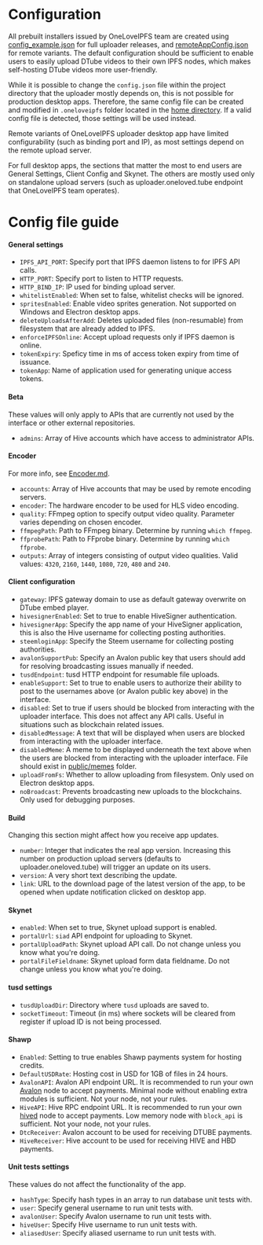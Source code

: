 # Configuration

All prebuilt installers issued by OneLoveIPFS team are created using [config_example.json](https://github.com/oneloveipfs/ipfsVideoUploader/blob/master/config_example.json) for full uploader releases, and [remoteAppConfig.json](https://github.com/oneloveipfs/ipfsVideoUploader/blob/master/remoteAppConfig.json) for remote variants. The default configuration should be sufficient to enable users to easily upload DTube videos to their own IPFS nodes, which makes self-hosting DTube videos more user-friendly.

While it is possible to change the `config.json` file within the project directory that the uploader mostly depends on, this is not possible for production desktop apps. Therefore, the same config file can be created and modified in `.oneloveipfs` folder located in the [home directory](https://en.wikipedia.org/wiki/Home_directory#Default_home_directory_per_operating_system). If a valid config file is detected, those settings will be used instead.

Remote variants of OneLoveIPFS uploader desktop app have limited configurability (such as binding port and IP), as most settings depend on the remote upload server.

For full desktop apps, the sections that matter the most to end users are General Settings, Client Config and Skynet. The others are mostly used only on standalone upload servers (such as uploader.oneloved.tube endpoint that OneLoveIPFS team operates).

# Config file guide

#### General settings
* `IPFS_API_PORT`: Specify port that IPFS daemon listens to for IPFS API calls.
* `HTTP_PORT`: Specify port to listen to HTTP requests.
* `HTTP_BIND_IP`: IP used for binding upload server.
* `whitelistEnabled`: When set to false, whitelist checks will be ignored.
* `spritesEnabled`: Enable video sprites generation. Not supported on Windows and Electron desktop apps.
* `deleteUploadsAfterAdd`: Deletes uploaded files (non-resumable) from filesystem that are already added to IPFS.
* `enforceIPFSOnline`: Accept upload requests only if IPFS daemon is online.
* `tokenExpiry`: Speficy time in ms of access token expiry from time of issuance.
* `tokenApp`: Name of application used for generating unique access tokens.

#### Beta
These values will only apply to APIs that are currently not used by the interface or other external repositories.
* `admins`: Array of Hive accounts which have access to administrator APIs.

#### Encoder
For more info, see [Encoder.md](https://github.com/oneloveipfs/ipfsVideoUploader/blob/master/docs/Encoder.md).
* `accounts`: Array of Hive accounts that may be used by remote encoding servers.
* `encoder`: The hardware encoder to be used for HLS video encoding.
* `quality`: FFmpeg option to specify output video quality. Parameter varies depending on chosen encoder.
* `ffmpegPath`: Path to FFmpeg binary. Determine by running `which ffmpeg`.
* `ffprobePath`: Path to FFprobe binary. Determine by running `which ffprobe`.
* `outputs`: Array of integers consisting of output video qualities. Valid values: `4320`, `2160`, `1440`, `1080`, `720`, `480` and `240`.

#### Client configuration
* `gateway`: IPFS gateway domain to use as default gateway overwrite on DTube embed player.
* `hivesignerEnabled`: Set to true to enable HiveSigner authentication.
* `hivesignerApp`: Specify the app name of your HiveSigner application, this is also the Hive username for collecting posting authorities.
* `steemloginApp`: Specify the Steem username for collecting posting authorities.
* `avalonSupportPub`: Specify an Avalon public key that users should add for resolving broadcasting issues manually if needed.
* `tusdEndpoint`: tusd HTTP endpoint for resumable file uploads.
* `enableSupport`: Set to true to enable users to authorize their ability to post to the usernames above (or Avalon public key above) in the interface.
* `disabled`: Set to true if users should be blocked from interacting with the uploader interface. This does not affect any API calls. Useful in situations such as blockchain related issues.
* `disabledMessage`: A text that will be displayed when users are blocked from interacting with the uploader interface.
* `disabledMeme`: A meme to be displayed underneath the text above when the users are blocked from interacting with the uploader interface. File should exist in [public/memes](https://github.com/oneloveipfs/ipfsVideoUploader/tree/master/public/memes) folder.
* `uploadFromFs`: Whether to allow uploading from filesystem. Only used on Electron desktop apps.
* `noBroadcast`: Prevents broadcasting new uploads to the blockchains. Only used for debugging purposes.

#### Build
Changing this section might affect how you receive app updates.
* `number`: Integer that indicates the real app version. Increasing this number on production upload servers (defaults to uploader.oneloved.tube) will trigger an update on its users.
* `version`: A very short text describing the update.
* `link`: URL to the download page of the latest version of the app, to be opened when update notification clicked on desktop app.

#### Skynet
* `enabled`: When set to true, Skynet upload support is enabled.
* `portalUrl`: `siad` API endpoint for uploading to Skynet.
* `portalUploadPath`: Skynet upload API call. Do not change unless you know what you're doing.
* `portalFileFieldname`: Skynet upload form data fieldname. Do not change unless you know what you're doing.

#### tusd settings
* `tusdUploadDir`: Directory where `tusd` uploads are saved to.
* `socketTimeout`: Timeout (in ms) where sockets will be cleared from register if upload ID is not being processed.

#### Shawp
* `Enabled`: Setting to true enables Shawp payments system for hosting credits.
* `DefaultUSDRate`: Hosting cost in USD for 1GB of files in 24 hours.
* `AvalonAPI`: Avalon API endpoint URL. It is recommended to run your own [Avalon](https://github.com/dtube/avalon) node to accept payments. Minimal node without enabling extra modules is sufficient. Not your node, not your rules.
* `HiveAPI`: Hive RPC endpoint URL. It is recommended to run your own [hived](https://gitlab.syncad.com/hive/hive) node to accept payments. Low memory node with `block_api` is sufficient. Not your node, not your rules.
* `DtcReceiver`: Avalon account to be used for receiving DTUBE payments.
* `HiveReceiver`: Hive account to be used for receiving HIVE and HBD payments.

#### Unit tests settings

These values do not affect the functionality of the app.
* `hashType`: Specify hash types in an array to run database unit tests with.
* `user`: Specify general username to run unit tests with.
* `avalonUser`: Specify Avalon username to run unit tests with.
* `hiveUser`: Specify Hive username to run unit tests with.
* `aliasedUser`: Specify aliased username to run unit tests with.